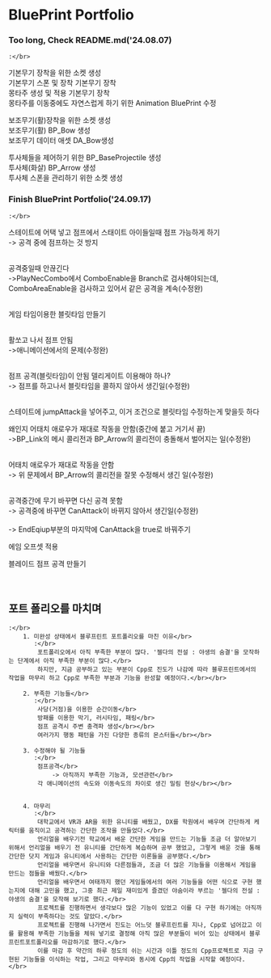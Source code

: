 # BluePrint Portfolio

### Too long, Check README.md('24.08.07)
    :</br>
기본무기 장착을 위한 소켓 생성</br>
기본무기 스폰 및 장착 기본무기 장착  
몽타주 생성 및 적용 기본무기 장착  
몽타주를 이동중에도 자연스럽게 하기 위한 Animation BluePrint 수정  
 
보조무기(활)장착을 위한 소켓 생성  
보조무기(활) BP_Bow 생성  
보조무기 데이터 애셋 DA_Bow생성  

투사체들을 제어하기 위한 BP_BaseProjectile 생성  
투사체(화살) BP_Arrow 생성  
투사체 스폰을 관리하기 위한 소켓 생성  

	
### Finish BluePrint Portfolio('24.09.17) 
    :</br>
스테이트에 어택 넣고 점프에서 스태이트 아이들일때 점프 가능하게 하기</br>
-> 공격 중에 점프하는 것 방지</br></br>

공격중일때 안끊긴다</br>
->PlayNecCombo에서 ComboEnable을 Branch로 검사해야되는데, ComboAreaEnable을 검사하고 있어서 같은 공격을 계속(수정완)</br></br>

게임 타임이용한 블릿타임 만들기</br></br>

활쏘고 나서 점프 안됨</br>
->애니메이션에서의 문제(수정완)</br></br>

점프 공격(블릿타임)이 안됨 델리게이트 이용해야 하나?</br>
-> 점프를 하고나서 블릿타임을 콜하지 않아서 생긴일(수정완)</br></br>

스테이트에 jumpAttack을 넣어주고, 이거 조건으로 블릿타임 수정하는게 맞을듯 하다</br>

왜인지 어태치 애로우가 재대로 작동을 안함(중간에 붙고 거기서 끝)</br>
->BP_Link의 메시 콜리전과 BP_Arrow의 콜리전이 충돌해서 벌어지는 일(수정완)</br></br>

어태치 애로우가 재대로 작동을 안함</br>
-> 위 문제에서 BP_Arrow의 콜리전을 잘못 수정해서 생긴 일(수정완)</br></br>

공격중간에 무기 바꾸면 다신 공격 못함</br>
-> 공격중에 바꾸면 CanAttack이 바뀌지 않아서 생긴일(수정완)</br></br>
    -> EndEqiup부분의 마지막에 CanAttack을 true로 바꿔주기

에임 오프셋 적용</br>

블레이드 점프 공격 만들기</br>
</br></br>

## 포트 폴리오를 마치며</br>
    :</br>
        1. 미완성 상태에서 블루프린트 포트폴리오를 마친 이유</br>
           :</br>
            포트폴리오에서 아직 부족한 부분이 많다. '젤다의 전설 : 야생의 숨결'을 모작하는 단계에서 아직 부족한 부분이 많다.</br>
            하지만, 지금 공부하고 있는 부분이 Cpp로 진도가 나감에 따라 블루프린트에서의 작업을 마무리 하고 Cpp로 부족한 부분과 기능을 완성할 예정이다.</br></br>

        2. 부족한 기능들</br>
           :</br>
            사당(거점)을 이용한 순간이동</br>
            방패를 이용한 막기, 러시타임, 패링</br>
            점프 공격시 주변 충격파 생성</br></br>
            여러가지 행동 패턴을 가진 다양한 종류의 몬스터들</br></br>

        3. 수정해야 될 기능들
           :</br>
            점프공격</br>
                -> 아직까지 부족한 기능과, 모션관련</br>
            각 애니메이션의 속도와 이동속도의 차이로 생긴 밀림 현상</br></br>


        4. 마무리
           :</br>
            대학교에서 VR과 AR을 위한 유니티를 배웠고, DX를 학원에서 배우며 간단하게 케릭터를 움직이고 공격하는 간단한 조작을 만들었다.</br>
            언리얼을 배우기전 학교에서 배운 간단한 게임을 만드는 기능들 조금 더 알아보기 위해서 언리얼을 배우기 전 유니티를 간단하게 복습하며 공부 했었고, 그렇게 배운 것을 통해 간단한 닷지 게임과 유니티에서 사용하는 간단한 이론들을 공부했다.</br>
            언리얼을 배우면서 유니티와 다른점들과, 조금 더 많은 기능들을 이용해서 게임을 만드는 점들을 배웠다.</br>
            언리얼을 배우면서 여태까지 했던 게임들에서의 여러 기능들을 어떤 식으로 구현 했는지에 대해 고민을 했고, 그중 최근 제일 재미있게 즐겼던 야숨이라 부르는 '젤다의 전설 : 야생의 숨결'을 모작해 보기로 했다.</br>
            프로젝트를 진행하면서 생각보다 많은 기능이 있었고 이를 다 구현 하기에는 아직까지 실력이 부족하다는 것도 알았다.</br>
            프로젝트를 진행해 나가면서 진도는 어느덧 블루프린트를 지나, Cpp로 넘어갔고 이를 활용해 부족한 기능들을 체워 넣기로 결정해 아직 많은 부분들이 비어 있는 상태에서 블루프린트포트폴리오를 마감하기로 했다.</br>
            이를 마감 후 약간의 하루 정도의 쉬는 시간과 이틀 정도의 Cpp프로젝트로 지금 구현된 기능들을 이식하는 작업, 그리고 마무리와 동시에 Cpp의 작업을 시작할 예정이다.</br>
